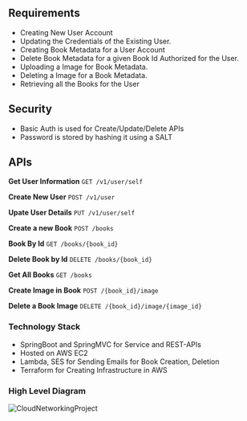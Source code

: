 ## Requirements 

- Creating New User Account  
- Updating the Credentials of the Existing User. 
- Creating Book Metadata for a User Account  
- Delete Book Metadata for a given Book Id Authorized for the User.
- Uploading a Image for Book Metadata. 
- Deleting a Image for a Book Metadata. 
- Retrieving all the Books for the User

## Security 

- Basic Auth is used for Create/Update/Delete APIs
- Password is stored by hashing it using a SALT 

## APIs

**Get User Information** ```GET /v1/user/self```

**Create New User** ```POST /v1/user```

**Upate User Details**  ```PUT /v1/user/self```

**Create a new Book** ```POST /books ```

**Book By Id** ```GET /books/{book_id}```

**Delete Book by Id** ```DELETE /books/{book_id} ```

**Get All Books** ```GET /books```

**Create Image in Book** ```POST /{book_id}/image```

**Delete a Book Image** ```DELETE /{book_id}/image/{image_id}```


### Technology Stack

- SpringBoot and SpringMVC for Service and REST-APIs
- Hosted on AWS EC2 
- Lambda, SES for Sending Emails for Book Creation, Deletion
- Terraform for Creating Infrastructure in AWS




### High Level Diagram

![CloudNetworkingProject](https://user-images.githubusercontent.com/71105442/133380009-7647998f-9a88-47df-9617-745162d5a046.jpeg)
